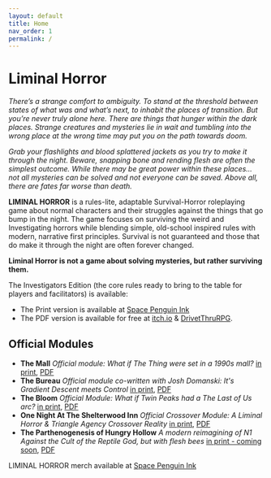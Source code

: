 ```yaml
---
layout: default
title: Home
nav_order: 1
permalink: /
---
```



# Liminal Horror

*There’s a strange comfort to ambiguity. To stand at the threshold between states of what was and what’s next, to inhabit the places of transition. But you’re never truly alone here. There are things that hunger within the dark places. Strange creatures and mysteries lie in wait and tumbling into the wrong place at the wrong time may put you on the path towards doom.*

*Grab your flashlights and blood splattered jackets as you try to make it through the night. Beware, snapping bone and rending flesh are often the simplest outcome. While there may be great power within these places… not all mysteries can be solved and not everyone can be saved. Above all, there are fates far worse than death.*

**LIMINAL HORROR** is a rules-lite, adaptable Survival-Horror roleplaying game about normal characters and their struggles against the things that go bump in the night. The game focuses on surviving the weird and Investigating horrors while blending simple, old-school inspired rules with modern, narrative first principles. Survival is not guaranteed and those that do make it through the night are often forever changed.

**Liminal Horror is not a game about solving mysteries, but rather surviving them.**

The Investigators Edition (the core rules ready to bring to the table for players and facilitators) is available:
- The Print version is available at [Space Penguin Ink](https://spacepenguin.ink/collections/liminal-horror/products/liminal-horror-investigators)
- The PDF version is available for free at [itch.io](https://goblinarchives.itch.io/liminal-horror) & [DrivetThruRPG](https://www.drivethrurpg.com/en/product/366656/liminal-horror-investigators).

## Official Modules
- **The Mall** *Official module: What if The Thing were set in a 1990s mall?* [in print](https://www.exaltedfuneral.com/collections/free-rpg-iv-the-funeral-chapter-ef-exclusives/products/the-mall), [PDF](https://goblinarchives.itch.io/the-mall)
- **The Bureau** *Official module co-written with Josh Domanski: It's Gradient Descent meets Control*  [in print](https://www.exaltedfuneral.com/collections/free-rpg-iv-the-funeral-chapter-ef-exclusives/products/the-bureau), [PDF](https://goblinarchives.itch.io/the-bureau)
- **The Bloom** *Official Module: What if Twin Peaks had a The Last of Us arc?* [in print](https://spacepenguin.ink/collections/liminal-horror/products/the-bloom), [PDF](https://goblinarchives.itch.io/the-bloom)
- **One Night At The Shelterwood Inn** *Official Crossover Module: A Liminal Horror & Triangle Agency Crossover Reality* [in print](https://spacepenguin.ink/products/one-night-at-the-shelterwood-inn), [PDF](https://unenthuser.itch.io/one-night)
- **The Parthenogenesis of Hungry Hollow** *A modern reimagining of N1 Against the Cult of the Reptile God, but with flesh bees* [in print - coming soon](), [PDF](https://goblinarchives.itch.io/the-parthenogenesis-of-hungry-hollow)

LIMINAL HORROR merch available at [Space Penguin Ink](https://spacepenguin.ink/collections/liminal-horror)
